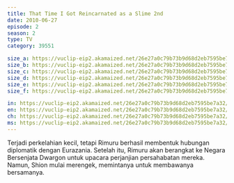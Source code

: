 ```yaml
---
title: That Time I Got Reincarnated as a Slime 2nd
date: 2010-06-27
episode: 2
season: 2
type: TV
category: 39551

size_a: https://vuclip-eip2.akamaized.net/26e27a0c79b73b9d68d2eb7595be7a32/vp63207_V20210119100213/hlsc_e2931_2.m3u8
size_b: https://vuclip-eip2.akamaized.net/26e27a0c79b73b9d68d2eb7595be7a32/vp63207_V20210119100213/hlsc_e2931_3.m3u8
size_c: https://vuclip-eip2.akamaized.net/26e27a0c79b73b9d68d2eb7595be7a32/vp63207_V20210119100213/hlsc_e2931_4.m3u8
size_d: https://vuclip-eip2.akamaized.net/26e27a0c79b73b9d68d2eb7595be7a32/vp63207_V20210119100213/hlsc_e2931_5.m3u8
size_e: https://vuclip-eip2.akamaized.net/26e27a0c79b73b9d68d2eb7595be7a32/vp63207_V20210119100213/hlsc_e2931_6.m3u8
size_f: https://vuclip-eip2.akamaized.net/26e27a0c79b73b9d68d2eb7595be7a32/vp63207_V20210119100213/hlsc_e2931_7.m3u8

in: https://vuclip-eip2.akamaized.net/26e27a0c79b73b9d68d2eb7595be7a32/id.vtt
en: https://vuclip-eip2.akamaized.net/26e27a0c79b73b9d68d2eb7595be7a32/en.vtt
ch: https://vuclip-eip2.akamaized.net/26e27a0c79b73b9d68d2eb7595be7a32/zh-TW.vtt
ms: https://vuclip-eip2.akamaized.net/26e27a0c79b73b9d68d2eb7595be7a32/ms.vtt
---
```

Terjadi perkelahian kecil, tetapi Rimuru berhasil membentuk hubungan diplomatik dengan Eurazania. Setelah itu, Rimuru akan berangkat ke Negara Bersenjata Dwargon untuk upacara perjanjian persahabatan mereka. Namun, Shion mulai merengek, memintanya untuk membawanya bersamanya.